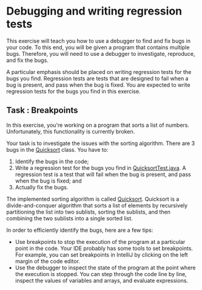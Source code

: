 # Debugging and writing regression tests

This exercise will teach you how to use a debugger to find and fix bugs in your code. To this end,
you will be given a program that contains multiple bugs. Therefore, you will need to use a debugger
to investigate, reproduce, and fix the bugs.

A particular emphasis should be placed on writing regression tests for the bugs you find. Regression
tests are tests that are designed to fail when a bug is present, and pass when the bug is fixed.
You are expected to write regression tests for the bugs you find in this exercise.

## Task : Breakpoints

In this exercise, you're working on a program that sorts a list of numbers. Unfortunately, this
functionality is currently broken.

Your task is to investigate the issues with the sorting algorithm. There are 3 bugs in
the [Quicksort](src/main/java/ch/epfl/sweng/Quicksort.java) class. You have to:

1. Identify the bugs in the code;
2. Write a regression test for the bugs you find
   in [QuicksortTest.java](src/test/java/ch/epfl/sweng/QuicksortTest.java). A regression test is a
   test that will fail when the bug is present, and pass when the bug is fixed; and
3. Actually fix the bugs.

The implemented sorting algorithm is called [Quicksort](https://en.wikipedia.org/wiki/Quicksort).
Quicksort is a divide-and-conquer algorithm that sorts a list of elements by recursively
partitioning the list into two sublists, sorting the sublists, and then combining the two sublists
into a single sorted list.

In order to efficiently identify the bugs, here are a few tips:

- Use breakpoints to stop the execution of the program at a particular point in the code. Your IDE
  probably has some tools to set breakpoints. For example, you can set breakpoints in IntelliJ by
  clicking on the left margin of the code editor.
- Use the debugger to inspect the state of the program at the point where the execution is
  stopped. You can step through the code line by line, inspect the values of variables and arrays,
  and evaluate expressions.
